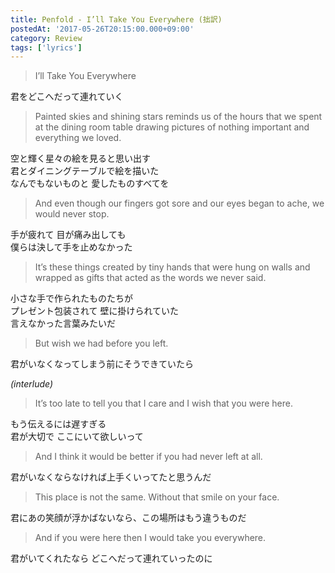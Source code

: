 ```yaml
---
title: Penfold - I’ll Take You Everywhere (拙訳)
postedAt: '2017-05-26T20:15:00.000+09:00'
category: Review
tags: ['lyrics']
---
```


> I’ll Take You Everywhere

君をどこへだって連れていく

> Painted skies and shining stars reminds us of the hours that we spent at the dining room table drawing pictures of nothing important and everything we loved.

空と輝く星々の絵を見ると思い出す  
君とダイニングテーブルで絵を描いた  
なんでもないものと 愛したものすべてを

> And even though our fingers got sore and our eyes began to ache, we would never stop.

手が疲れて 目が痛み出しても  
僕らは決して手を止めなかった

> It’s these things created by tiny hands that were hung on walls and wrapped as gifts that acted as the words we never said.

小さな手で作られたものたちが  
プレゼント包装されて 壁に掛けられていた  
言えなかった言葉みたいだ

> But wish we had before you left.

君がいなくなってしまう前にそうできていたら

_(interlude)_

> It’s too late to tell you that I care and I wish that you were here.

もう伝えるには遅すぎる  
君が大切で ここにいて欲しいって

> And I think it would be better if you had never left at all.

君がいなくならなければ上手くいってたと思うんだ

> This place is not the same. Without that smile on your face.

君にあの笑顔が浮かばないなら、この場所はもう違うものだ

> And if you were here then I would take you everywhere.

君がいてくれたなら どこへだって連れていったのに
